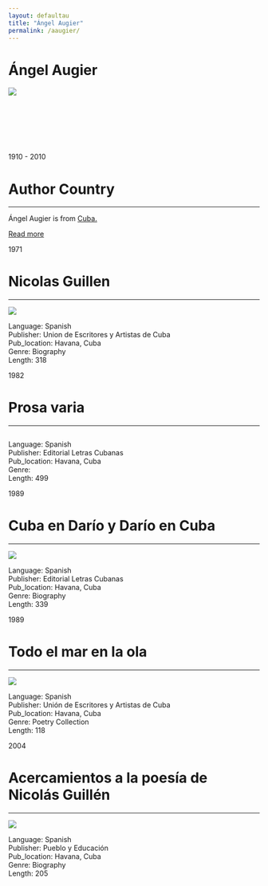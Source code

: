 ```yaml
---
layout: defaultau
title: "Ángel Augier"
permalink: /aaugier/
---
```

<!-- partial:index.partial.html -->
<div class="content">
    <h1>Ángel Augier</h1>
    <div class="quote">
        <div><img src="https://www.cubaplusmagazine.com/img/articulos/15/12--angel-charles-chaplin-2.jpg" class="logo"></div>
    </div>
    <div class="timeline">
        <div style="padding-bottom:100px;"></div>
        <div class="block">
            <div class="date right"><p class="right">1910 - 2010</p></div>
            <div class="dot"></div>
            <div class="left first">
            <div class="author_country">
                <h1>Author Country</h1><hr>
          <div class="aclocation">  <p>Ángel Augier is from <a href="{{ site.baseurl }}/14">Cuba.</a></p> </div>
                <div class="acreadmore"><a href="https://es.wikipedia.org/wiki/Ángel_Augier" target="_blank">Read more</a> </div>
            </div>
            </div>
        </div>
        <div class="block">
            <div class="date left"><p class="left">1971</p></div>
            <div class="dot"></div>
            <div class="right hide">
                <h1>Nicolas Guillen</h1><hr>
                <p><img src="https://pictures.abebooks.com/inventory/3889324055.jpg"></p>
                <p>
                Language: Spanish<br/>
                Publisher: Union de Escritores y Artistas de Cuba<br/>
                Pub_location: Havana, Cuba <br/>
                Genre: Biography<br/>
                Length: 318</p>
            </div>
        </div>
        <div class="block">
            <div class="date right"><p class="right">1982</p></div>
            <div class="dot"></div>
            <div class="left hide">
                <h1>Prosa varia</h1><hr>
                <p><img src=""></p>
                <p>Language: Spanish<br/>
                Publisher: Editorial Letras Cubanas<br/>
                Pub_location: Havana, Cuba<br/>
                Genre: <br/>
                Length: 499</p>
            </div>
        </div>
        <div class="block">
            <div class="date left"><p class="left">1989</p></div>
            <div class="dot"></div>
            <div class="right hide">
                <h1>Cuba en Darío y Darío en Cuba</h1><hr>
                <p><img src="https://images-na.ssl-images-amazon.com/images/I/41-udspME7L._SY344_BO1,204,203,200_QL70_ML2_.jpg"></p>
                <p>Language: Spanish<br/>
                Publisher: Editorial Letras Cubanas<br/>
                Pub_location: Havana, Cuba<br/>
                Genre: Biography<br/>
                Length: 339</p>
            </div>
        </div>
        <div class="block">
            <div class="date right"><p class="right">1989</p></div>
            <div class="dot"></div>
            <div class="left hide">
                <h1>Todo el mar en la ola</h1><hr>
                <p><img src="https://cloud10.todocoleccion.online/libros-segunda-mano/tc/2016/08/18/12/58605805.webp"></p>
                <p>Language: Spanish<br/>
                Publisher: Unión de Escritores y Artistas de Cuba<br/>
                Pub_location:  Havana, Cuba<br/>
                Genre: Poetry Collection<br/>
                Length: 118</p>
            </div>
            </div>
        <div class="block">
            <div class="date left"><p class="left">2004</p></div>
            <div class="dot"></div>
            <div class="right hide">
                <h1>Acercamientos a la poesía de Nicolás Guillén</h1><hr>
                <p><img src="https://m.media-amazon.com/images/I/519dwWjtKQL._SX373_BO1,204,203,200_.jpg"></p>
                <p>Language: Spanish<br/>
                Publisher: Pueblo y Educación<br/>
                Pub_location:  Havana, Cuba<br/>
                Genre: Biography<br/>
                Length: 205</p>
            </div>
  <!-- partial -->
<script src='https://cdnjs.cloudflare.com/ajax/libs/jquery/3.1.1/jquery.min.js'></script><script  src="{{ site.baseurl }}/assets/js/authorscript.js"></script>
